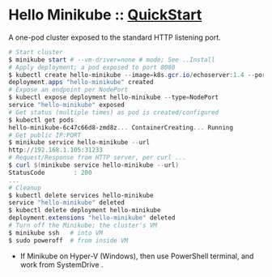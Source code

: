 # Hello Minikube :: [QuickStart](https://kubernetes.io/docs/setup/minikube/#quickstart) 

A one-pod cluster exposed to the standard HTTP listening port. 

```powershell 
# Start cluster 
$ minikube start # --vm-driver=none # mode; See ..Install
# Apply deployment; a pod exposed to port 8080
$ kubectl create hello-minikube --image=k8s.gcr.io/echoserver:1.4 --port=8080 
deployment.apps "hello-minikube" created  
# Expose an endpoint per NodePort
$ kubectl expose deployment hello-minikube --type=NodePort
service "hello-minikube" exposed
# Get status (multiple times) as pod is created/configured
$ kubectl get pods
hello-minikube-6c47c66d8-zmd8z... ContainerCreating... Running
# Get public IP:PORT
$ minikube service hello-minikube --url
http://192.168.1.105:31233
# Request/Response from HTTP server, per curl ...
$ curl $(minikube service hello-minikube --url)
StatusCode        : 200
...
# Cleanup
$ kubectl delete services hello-minikube
service "hello-minikube" deleted
$ kubectl delete deployment hello-minikube
deployment.extensions "hello-minikube" deleted
# Turn off the Minikube; the cluster's VM
$ minikube ssh   # into VM
$ sudo poweroff  # from inside VM
```

- If Minikube on Hyper-V (Windows), then use PowerShell terminal, and work from SystemDrive
.